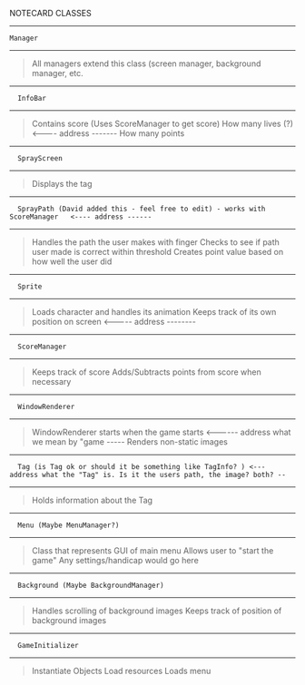 NOTECARD CLASSES

--------------------
    Manager
--------------------
> All managers extend this class (screen manager, background manager, etc.

--------------------
	  InfoBar
--------------------
> Contains score (Uses ScoreManager to get score)
> How many lives (?) <---- address -------
> How many points

--------------------
	  SprayScreen
--------------------
> Displays the tag

--------------------------------------------------------
	  SprayPath (David added this - feel free to edit) - works with ScoreManager   <---- address ------
--------------------------------------------------------
> Handles the path the user makes with finger
> Checks to see if path user made is correct within threshold
> Creates point value based on how well the user did

--------------------
	  Sprite
--------------------
> Loads character and handles its animation
> Keeps track of its own position on screen <----- address --------

--------------------
	  ScoreManager
--------------------
> Keeps track of score
> Adds/Subtracts points from score when necessary 

--------------------------
	  WindowRenderer
--------------------------
> WindowRenderer starts when the game starts <------ address what we mean by "game -----
> Renders non-static images

--------------------
	  Tag (is Tag ok or should it be something like TagInfo? ) <--- address what the "Tag" is. Is it the users path, the image? both? --
--------------------
> Holds information about the Tag

--------------------
	  Menu (Maybe MenuManager?)
--------------------
> Class that represents GUI of main menu
> Allows user to "start the game"
> Any settings/handicap would go here

--------------------
	  Background (Maybe BackgroundManager)
--------------------
> Handles scrolling of background images
> Keeps track of position of background images

--------------------------
	  GameInitializer
--------------------------
> Instantiate Objects
> Load resources
> Loads menu